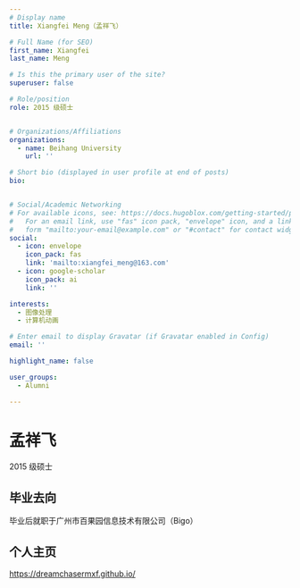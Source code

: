 ```yaml
---
# Display name
title: Xiangfei Meng（孟祥飞）

# Full Name (for SEO)
first_name: Xiangfei
last_name: Meng

# Is this the primary user of the site?
superuser: false

# Role/position
role: 2015 级硕士


# Organizations/Affiliations
organizations:
  - name: Beihang University
    url: ''

# Short bio (displayed in user profile at end of posts)
bio: 


# Social/Academic Networking
# For available icons, see: https://docs.hugoblox.com/getting-started/page-builder/#icons
#   For an email link, use "fas" icon pack, "envelope" icon, and a link in the
#   form "mailto:your-email@example.com" or "#contact" for contact widget.
social: 
  - icon: envelope
    icon_pack: fas
    link: 'mailto:xiangfei_meng@163.com'
  - icon: google-scholar
    icon_pack: ai
    link: ''

interests:
  - 图像处理
  - 计算机动画

# Enter email to display Gravatar (if Gravatar enabled in Config)
email: ''

highlight_name: false

user_groups: 
  - Alumni

---
```


# 孟祥飞

2015 级硕士


## 毕业去向
毕业后就职于广州市百果园信息技术有限公司（Bigo）

## 个人主页
https://dreamchasermxf.github.io/

